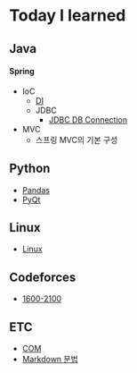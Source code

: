 # Today I learned
## Java
#### Spring
* IoC
  * [DI](spring/ioc/di.md)
  * JDBC
    * [JDBC DB Connection](spring/jdbc/connection.md)
* MVC
  * 스프링 MVC의 기본 구성

## Python
* [Pandas](python/pandas.md)
* [PyQt](python/pyqt.md)

## Linux
* [Linux](linux/linux.md)

## Codeforces
* [1600-2100](codeforces/1600-2100.md)

## ETC
* [COM](etc/com.md)
* [Markdown 문법](etc/md.md)